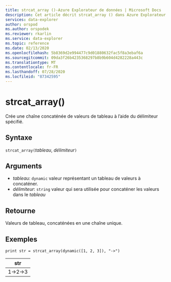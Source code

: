 ```yaml
---
title: strcat_array ()-Azure Explorateur de données | Microsoft Docs
description: Cet article décrit strcat_array () dans Azure Explorateur de données.
services: data-explorer
author: orspod
ms.author: orspodek
ms.reviewer: rkarlin
ms.service: data-explorer
ms.topic: reference
ms.date: 02/13/2020
ms.openlocfilehash: 5b8369d2e994477c9d01880632fac5f8a3ebaf6a
ms.sourcegitcommit: 09da3f26b4235368297b8b9b604d4282228a443c
ms.translationtype: MT
ms.contentlocale: fr-FR
ms.lasthandoff: 07/28/2020
ms.locfileid: "87342595"
---
```

# <a name="strcat_array"></a>strcat_array()

Crée une chaîne concaténée de valeurs de tableau à l’aide du délimiteur spécifié.
    
## <a name="syntax"></a>Syntaxe

`strcat_array(`*tableau*, *délimiteur*`)`

## <a name="arguments"></a>Arguments

* *tableau*: `dynamic` valeur représentant un tableau de valeurs à concaténer.
* *délimiteur*: `string` valeur qui sera utilisée pour concaténer les valeurs dans le *tableau*

## <a name="returns"></a>Retourne

Valeurs de tableau, concaténées en une chaîne unique.

## <a name="examples"></a>Exemples
  
```kusto
print str = strcat_array(dynamic([1, 2, 3]), "->")
```

|str|
|---|
|1->2->3|
